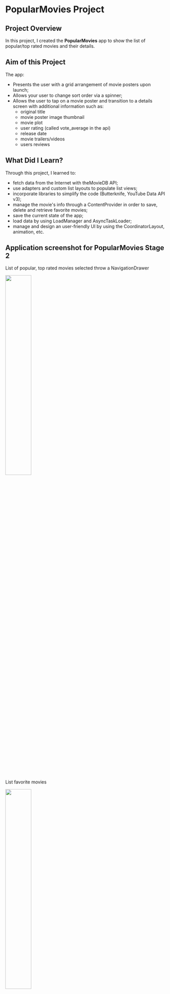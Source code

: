 # PopularMovies Project

## Project Overview
In this project, I created the **PopularMovies** app to
show the list of popular/top rated movies and their details.

## Aim of this Project
The  app:

- Presents the user with a grid arrangement of movie posters upon launch;
- Allows your user to change sort order via a spinner;
- Allows the user to tap on a movie poster and transition to a details screen with additional information such as:
	- original title
	- movie poster image thumbnail
	- movie plot
	- user rating (called vote_average in the api)
	- release date
	- movie trailers/videos
	- users reviews

## What Did I Learn?
Through this project, I learned to:
- fetch data from the Internet with theMovieDB API;
- use adapters and custom list layouts to populate list views;
- incorporate libraries to simplify the code (Butterknife, YouTube Data API v3);
- manage the movie's info through a ContentProvider in order to save, delete and retrieve favorite movies;
- save the current state of the app;
- load data by using LoadManager and AsyncTaskLoader;
- manage and design an user-friendly UI by using the CoordinatorLayout, animation, etc.

## Application screenshot for PopularMovies Stage 2
List of popular, top rated movies selected throw a NavigationDrawer

<img src="../PopularMovies-screenshots/img1.png" height="40%" width="40%"/>

List favorite movies

<img src="../PopularMovies-screenshots/img2.png" height="40%" width="40%"/>

Error if no internet connection (except for favorite movies because the movie info are saved)

<img src="../PopularMovies-screenshots/img3.png" height="40%" width="40%"/>

Error if no internet connection (except for favorite movies because the movie info are saved)

<img src="../PopularMovies-screenshots/img3bis.png" height="40%" width="40%"/>

Movie details whent the movie is not between the favorites and when it is

<img src="../PopularMovies-screenshots/img4.png" height="40%" width="40%"/>

<img src="../PopularMovies-screenshots/img5.png" height="40%" width="40%"/>

Movie's reviews and trailers

<img src="../PopularMovies-screenshots/img6.png" height="40%" width="40%"/>

Movie's review detail

<img src="../PopularMovies-screenshots/img7.png" height="40%" width="40%"/>

### Credits

<div>Icons made by <a href="https://www.flaticon.com/authors/smashicons" title="Smashicons">Smashicons</a> from <a href="https://www.flaticon.com/" title="Flaticon">www.flaticon.com</a> is licensed by <a href="http://creativecommons.org/licenses/by/3.0/" title="Creative Commons BY 3.0" target="_blank">CC 3.0 BY</a></div>
<div>Icons made by <a href="https://www.flaticon.com/authors/smashicons" title="Smashicons">Smashicons</a> from <a href="https://www.flaticon.com/" title="Flaticon">www.flaticon.com</a> is licensed by <a href="http://creativecommons.org/licenses/by/3.0/" title="Creative Commons BY 3.0" target="_blank">CC 3.0 BY</a></div>
<div>Icons made by <a href="https://www.flaticon.com/authors/good-ware" title="Good Ware">Good Ware</a> from <a href="https://www.flaticon.com/" title="Flaticon">www.flaticon.com</a> is licensed by <a href="http://creativecommons.org/licenses/by/3.0/" title="Creative Commons BY 3.0" target="_blank">CC 3.0 BY</a></div>